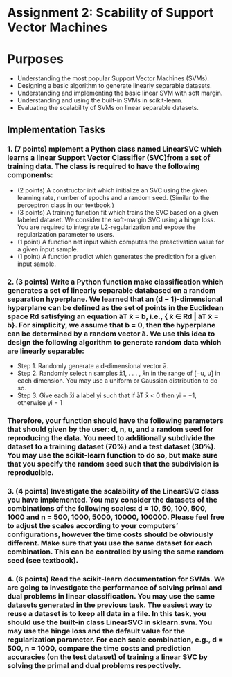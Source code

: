 # Assignment 2: Scability of Support Vector Machines

# Purposes 
- Understanding the most popular Support Vector Machines (SVMs).
- Designing a basic algorithm to generate linearly separable datasets.
-  Understanding and implementing the basic linear SVM with soft margin.
-  Understanding and using the built-in SVMs in scikit-learn.
- Evaluating the scalability of SVMs on linear separable datasets.

## Implementation Tasks

### 1. (7 points) mplement a Python class named LinearSVC which learns a linear Support Vector Classifier (SVC)from a set of training data. The class is required to have the following components:

- (2 points) A constructor init which initialize an SVC using the given learning rate, number of
epochs and a random seed. (Similar to the perceptron class in our textbook.)
- (3 points) A training function fit which trains the SVC based on a given labeled dataset. We consider
the soft-margin SVC using a hinge loss. You are required to integrate L2-regularization and expose the
regularization parameter to users.
- (1 point) A function net input which computes the preactivation value for a given input sample.
- (1 point) A function predict which generates the prediction for a given input sample.

### 2. (3 points) Write a Python function make classification which generates a set of linearly separable databased on a random separation hyperplane. We learned that an (d − 1)-dimensional hyperplane can be defined as the set of points in the Euclidean space Rd satisfying an equation  ̄aT  ̄x = b, i.e., { ̄x ∈ Rd |  ̄aT  ̄x = b}. For simplicity, we assume that b = 0, then the hyperplane can be determined by a random vector  ̄a. We use this idea to design the following algorithm to generate random data which are linearly separable:

- Step 1. Randomly generate a d-dimensional vector  ̄a.
- Step 2. Randomly select n samples  ̄x1, . . . ,  ̄xn in the range of [−u, u] in each dimension. You may use
a uniform or Gaussian distribution to do so.
- Step 3. Give each  ̄xi a label yi such that if  ̄aT  ̄x < 0 then yi = −1, otherwise yi = 1

### Therefore, your function should have the following parameters that should given by the user: d, n, u, and a random seed for reproducing the data. You need to additionally subdivide the dataset to a training dataset (70%) and a test dataset (30%). You may use the scikit-learn function to do so, but make sure that you specify the random seed such that the subdivision is reproducible.

### 3. (4 points) Investigate the scalability of the LinearSVC class you have implemented. You may consider the datasets of the combinations of the following scales: d = 10, 50, 100, 500, 1000 and n = 500, 1000, 5000, 10000, 100000. Please feel free to adjust the scales according to your computers’ configurations, however the time costs should be obviously different. Make sure that you use the same dataset for each combination. This can be controlled by using the same random seed (see textbook).

### 4. (6 points) Read the scikit-learn documentation for SVMs. We are going to investigate the performance of solving primal and dual problems in linear classification. You may use the same datasets generated in the previous task. The easiest way to reuse a dataset is to keep all data in a file. In this task, you should use the built-in class LinearSVC in sklearn.svm. You may use the hinge loss and the default value for the regularization parameter. For each scale combination, e.g., d = 500, n = 1000, compare the time costs and prediction accuracies (on the test dataset) of training a linear SVC by solving the primal and dual problems respectively.